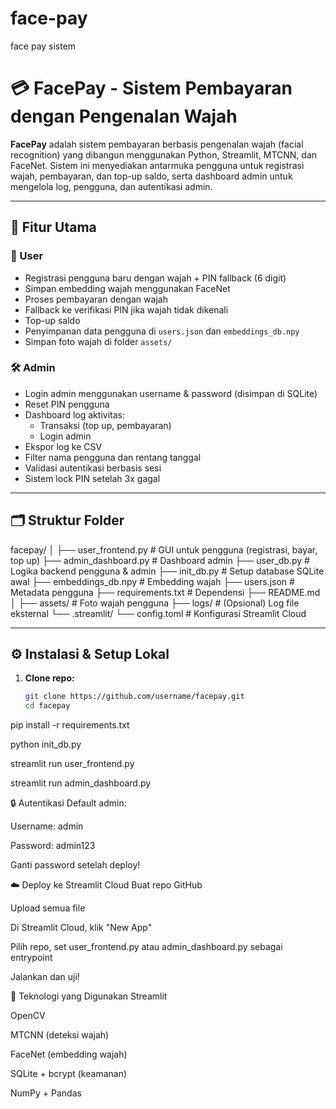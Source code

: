 # face-pay
face pay sistem 

# 💳 FacePay - Sistem Pembayaran dengan Pengenalan Wajah

**FacePay** adalah sistem pembayaran berbasis pengenalan wajah (facial recognition) yang dibangun menggunakan Python, Streamlit, MTCNN, dan FaceNet. Sistem ini menyediakan antarmuka pengguna untuk registrasi wajah, pembayaran, dan top-up saldo, serta dashboard admin untuk mengelola log, pengguna, dan autentikasi admin.

---

## 🚀 Fitur Utama

### 🔐 User
- Registrasi pengguna baru dengan wajah + PIN fallback (6 digit)
- Simpan embedding wajah menggunakan FaceNet
- Proses pembayaran dengan wajah
- Fallback ke verifikasi PIN jika wajah tidak dikenali
- Top-up saldo
- Penyimpanan data pengguna di `users.json` dan `embeddings_db.npy`
- Simpan foto wajah di folder `assets/`

### 🛠️ Admin
- Login admin menggunakan username & password (disimpan di SQLite)
- Reset PIN pengguna
- Dashboard log aktivitas:
  - Transaksi (top up, pembayaran)
  - Login admin
- Ekspor log ke CSV
- Filter nama pengguna dan rentang tanggal
- Validasi autentikasi berbasis sesi
- Sistem lock PIN setelah 3x gagal

---

## 🗂️ Struktur Folder

facepay/
│
├── user_frontend.py # GUI untuk pengguna (registrasi, bayar, top up)
├── admin_dashboard.py # Dashboard admin
├── user_db.py # Logika backend pengguna & admin
├── init_db.py # Setup database SQLite awal
├── embeddings_db.npy # Embedding wajah
├── users.json # Metadata pengguna
├── requirements.txt # Dependensi
├── README.md
│
├── assets/ # Foto wajah pengguna
├── logs/ # (Opsional) Log file eksternal
└── .streamlit/
└── config.toml # Konfigurasi Streamlit Cloud


---

## ⚙️ Instalasi & Setup Lokal

1. **Clone repo:**
   ```bash
   git clone https://github.com/username/facepay.git
   cd facepay

pip install -r requirements.txt

python init_db.py

streamlit run user_frontend.py

streamlit run admin_dashboard.py

🔒 Autentikasi
Default admin:

Username: admin

Password: admin123

Ganti password setelah deploy!

☁️ Deploy ke Streamlit Cloud
Buat repo GitHub

Upload semua file

Di Streamlit Cloud, klik "New App"

Pilih repo, set user_frontend.py atau admin_dashboard.py sebagai entrypoint

Jalankan dan uji!

📸 Teknologi yang Digunakan
Streamlit

OpenCV

MTCNN (deteksi wajah)

FaceNet (embedding wajah)

SQLite + bcrypt (keamanan)

NumPy + Pandas

